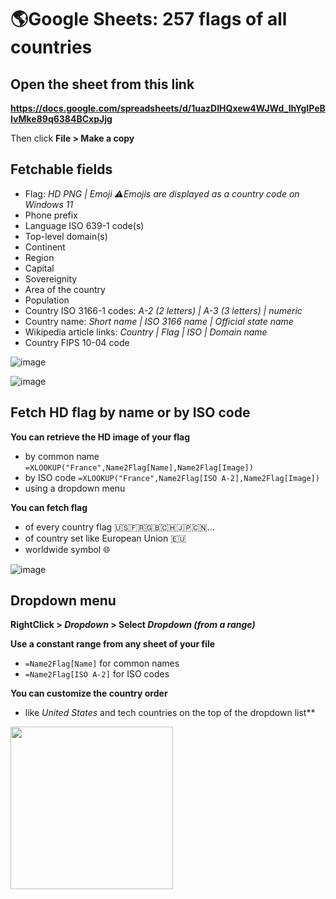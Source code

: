# 🌎Google Sheets: 257 flags of all countries 

## Open the sheet from this link

**https://docs.google.com/spreadsheets/d/1uazDIHQxew4WJWd_lhYgIPeBIvMke89q6384BCxpJjg**

Then click **File > Make a copy**

## Fetchable fields

- Flag: *HD PNG | Emoji ⚠️Emojis are displayed as a country code on Windows 11*
- Phone prefix
- Language ISO 639-1 code(s)
- Top-level domain(s)
- Continent
- Region
- Capital
- Sovereignity
- Area of the country
- Population
- Country ISO 3166-1 codes: *A-2 (2 letters) | A-3 (3 letters) | numeric*
- Country name: *Short name | ISO 3166 name | Official state name*
- Wikipedia article links: *Country | Flag | ISO | Domain name*
- Country FIPS 10-04 code

![image](https://github.com/user-attachments/assets/75766372-1682-49c6-91e2-85d2d7138f12)

![image](https://github.com/user-attachments/assets/0e21ee62-0399-4701-9460-86f1de8efa8f)

## Fetch HD flag by name or by ISO code

**You can retrieve the HD image of your flag**
- by common name `=XLOOKUP("France",Name2Flag[Name],Name2Flag[Image])`
- by ISO code `=XLOOKUP("France",Name2Flag[ISO A-2],Name2Flag[Image])`
- using a dropdown menu 

**You can fetch flag**
- of every country flag 🇺🇸🇫🇷🇬🇧🇨🇭🇯🇵🇨🇳...
- of country set like European Union 🇪🇺
- worldwide symbol 🌐

![image](https://github.com/user-attachments/assets/03de2b2c-c8cb-4d11-8294-8a1ab19c0cf8)

## Dropdown menu

**RightClick > *Dropdown* > Select *Dropdown (from a range)***

**Use a constant range from any sheet of your file**
- `=Name2Flag[Name]` for common names
- `=Name2Flag[ISO A-2]` for ISO codes

**You can customize the country order**
- like *United States* and tech countries on the top of the dropdown list**

<img src="https://github.com/user-attachments/assets/f18453da-a5e8-428d-a926-edd5590e7b06" width="260">

